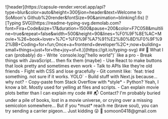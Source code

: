 <!--- Title ---!>
![header](https://capsule-render.vercel.app/api?type=blur&color=auto&height=300&section=header&text=Welcome to SoMoon's Github%20render&fontSize=90&animation=blinking1.6s)

<!--- Description ---!>
[![Typing SVG](https://readme-typing-svg.demolab.com?font=Fira+Code&size=17&duration=1500&pause=200&color=F7C058&multiline=true&repeat=false&width=500&height=90&lines=%F0%9F%8E%AC+Movie+%26+book+lover+%7C+%F0%9F%A7%91%E2%80%8D%F0%9F%92%BB+Coding+for+fun;Once+a+frontend+developer%2C+;now+building+small+things+just+for+the+joy+of+it.)](https://git.io/typing-svg)

## 🧠 What I can (probably) do

- Write `console.log("hello world")` like a pro  
- Break things with JavaScript... then fix them (maybe)
- Use React to make buttons that look pretty and sometimes even work
- Talk to APIs like they’re old friends  
- Fight with CSS and lose gracefully  
- Git commit like: `feat: tried something. not sure if it works. YOLO`
- Build stuff with Next.js because... why not?
- Copy-paste from Stack Overflow with *style*
- Python? Yeah, I know a bit. Mostly used for yelling at files and scripts.
- Can explain movie plots better than I can explain my code

## 📬 Contact?

I'm probably buried under a pile of books,  
lost in a movie universe,  
or crying over a missing semicolon somewhere...

But if you *must* reach me (brave soul),  
you can try sending a carrier pigeon...  
Just kidding 😜  
📧 somoon0418@gmail.com
